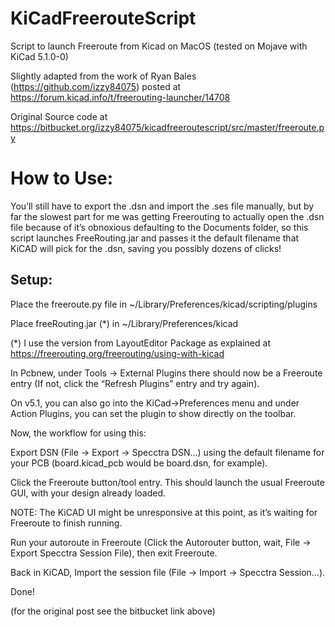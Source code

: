 # KiCadFreerouteScript
Script to launch Freeroute from Kicad on MacOS (tested on Mojave with KiCad 5.1.0-0)

Slightly adapted from the work of Ryan Bales (https://github.com/izzy84075) posted at https://forum.kicad.info/t/freerouting-launcher/14708

Original Source code at https://bitbucket.org/izzy84075/kicadfreeroutescript/src/master/freeroute.py

How to Use:
==========


You’ll still have to export the .dsn and import the .ses file manually, but by far the slowest part for me was getting Freerouting to actually open the .dsn file because of it’s obnoxious defaulting to the Documents folder, so this script launches FreeRouting.jar and passes it the default filename that KiCAD will pick for the .dsn, saving you possibly dozens of clicks!

Setup:
------

Place the freeroute.py file in ~/Library/Preferences/kicad/scripting/plugins

Place freeRouting.jar (\*) in  ~/Library/Preferences/kicad

(\*) I use the version from LayoutEditor Package as explained at https://freerouting.org/freerouting/using-with-kicad

In Pcbnew, under Tools -> External Plugins there should now be a Freeroute entry (If not, click the “Refresh Plugins” entry and try again).

On v5.1, you can also go into the KiCad->Preferences menu and under Action Plugins, you can set the plugin to show directly on the toolbar.

Now, the workflow for using this:

Export DSN (File -> Export -> Specctra DSN…) using the default filename for your PCB (board.kicad_pcb would be board.dsn, for example).

Click the Freeroute button/tool entry. This should launch the usual Freeroute GUI, with your design already loaded. 

NOTE: The KiCAD UI might be unresponsive at this point, as it’s waiting for Freeroute to finish running.

Run your autoroute in Freeroute (Click the Autorouter button, wait, File -> Export Specctra Session File), then exit Freeroute.

Back in KiCAD, Import the session file (File -> Import -> Specctra Session…).

Done!

(for the original post see the bitbucket link above)

